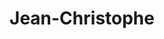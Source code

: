 ---
title: Jean-Christophe
excer: Papy Cod'Art
imgUrl: assets/img/jc.png
description: Born to be wild
linkedin: http://linkedin.com/in/jcbarret83160
sid: 83010-07-02
---